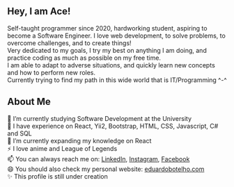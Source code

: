 ### <h2>Hey, I am Ace!</h2> 
Self-taught programmer since 2020, hardworking student, aspiring to become a Software Engineer. I love web development, to solve problems, to overcome challenges, and to create things!<br>
Very dedicated to my goals, I try my best on anything I am doing, and practice coding as much as possible on my free time.<br>
I am able to adapt to adverse situations, and quickly learn new concepts and how to perform new roles.<br>
Currently trying to find my path in this wide world that is IT/Programming ^-^<br>

<h2>About Me</h2>
🔭 I’m currently studying Software Development at the University<br>
💎 I have experience on React, Yii2, Bootstrap, HTML, CSS, Javascript, C# and SQL<br>
🌱 I’m currently expanding my knowledge on React<br>
⚡ I love anime and League of Legends <br>
📫 You can always reach me on: <a href="www.linkedin.com/in/eduardobotelho1029/?locale=en_US" target="_blank">LinkedIn</a>, <a href="https://www.instagram.com/upsxace/" target="_blank">Instagram</a>, <a href="https://www.facebook.com/eduardo1029x" target="_blank">Facebook</a>
<br> 😄 You should also check my personal website: <a href="https://eduardobotelho.com" target="_blank">eduardobotelho.com</a><br>
✨ This profile is still under creation<br>

<!--
<h2>My next 10 steps:</h2>
<del>-Uploading my personal website to git: 100% <br></del>
<del>-Adding tab "contact" to the personal website: 100% <br></del>
-Implement HTML SVG code on the personal website: 80% <br>
<del>-Adding tab "projects" to the personal website: 100% <br></del>
-Adding better css animations and transitions to the personal website: 0% <br>
-Cleaning up the code from the personal website: 0% <br>
-Fully adapting the personal website to WordPress features: 10% <br>
-Making the personal website dynamic instead of static: 0% <br>
-Uploading the files from the projects developed at the university: 40% <br>
-Creating one more website: 0%  <br>
-->

<!--
**UPSxACE/UPSxACE** is a ✨ _special_ ✨ repository because its `README.md` (this file) appears on your GitHub profile.

Here are some ideas to get you started:

- 🔭 I’m currently working on ...
- 🌱 I’m currently learning ...
- 👯 I’m looking to collaborate on ...
- 🤔 I’m looking for help with ...
- 💬 Ask me about ...
- 📫 How to reach me: ...
- 😄 Pronouns: ...
- ⚡ Fun fact: ...
-->
